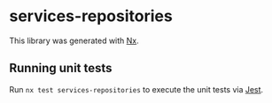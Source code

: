 # services-repositories

This library was generated with [Nx](https://nx.dev).

## Running unit tests

Run `nx test services-repositories` to execute the unit tests via [Jest](https://jestjs.io).
